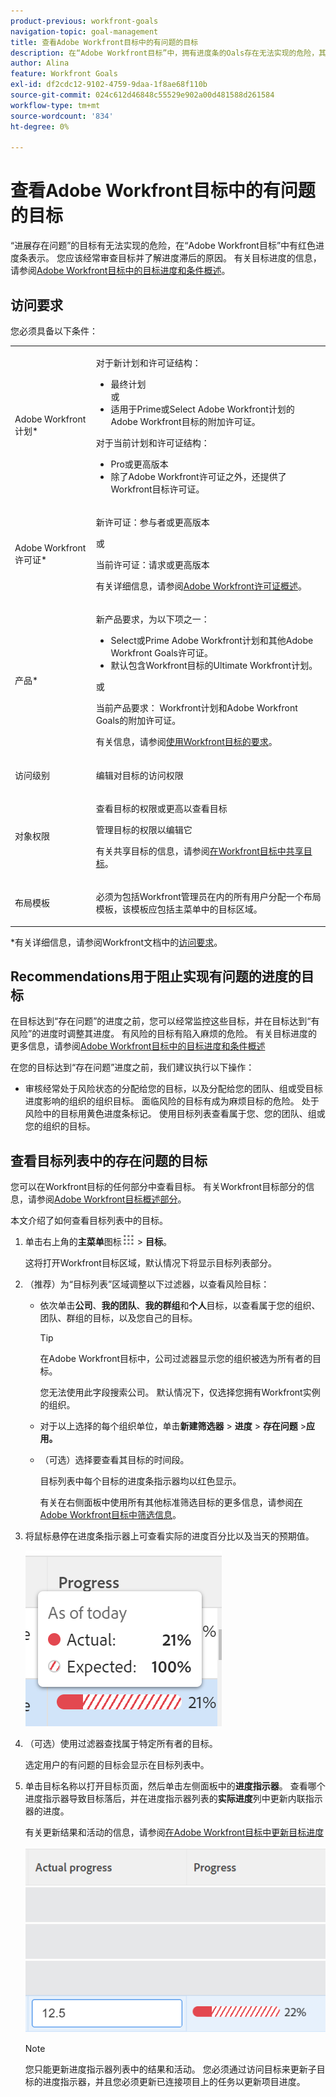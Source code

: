 ```yaml
---
product-previous: workfront-goals
navigation-topic: goal-management
title: 查看Adobe Workfront目标中的有问题的目标
description: 在“Adobe Workfront目标”中，拥有进度条的Oals存在无法实现的危险，其代表为红色进度条。 您应该经常审查目标并了解进度滞后的原因。
author: Alina
feature: Workfront Goals
exl-id: df2cdc12-9102-4759-9daa-1f8ae68f110b
source-git-commit: 024c612d46848c55529e902a00d481588d261584
workflow-type: tm+mt
source-wordcount: '834'
ht-degree: 0%

---
```


# 查看Adobe Workfront目标中的有问题的目标

<!--
<p>(NOTE: the status of goals in "red" used to be called At Risk. Now, it is "in trouble") </p>
-->

“进展存在问题”的目标有无法实现的危险，在“Adobe Workfront目标”中有红色进度条表示。 您应该经常审查目标并了解进度滞后的原因。 有关目标进度的信息，请参阅[Adobe Workfront目标中的目标进度和条件概述](../../workfront-goals/goal-management/calculate-goal-progress.md)。

## 访问要求

您必须具备以下条件：

<table style="table-layout:auto">
<col>
</col>
<col>
</col>
<tbody>
 <tr> 
   <td role="rowheader">Adobe Workfront计划*</td> 
   <td> 
   <p>对于新计划和许可证结构：
  <ul><li>最终计划 </li>
  或
  <li>适用于Prime或Select Adobe Workfront计划的Adobe Workfront目标的附加许可证。 </li></ul> </p>
<p>对于当前计划和许可证结构： 
<ul><li> Pro或更高版本 </li>
  <li>除了Adobe Workfront许可证之外，还提供了Workfront目标许可证。</li></ul></p>
   </td> 
  </tr>
 <tr>
 <td role="rowheader">Adobe Workfront许可证*</td>
 <td>
 <p>新许可证：参与者或更高版本</p>
 或
 <p>当前许可证：请求或更高版本</p> <p>有关详细信息，请参阅<a href="../../administration-and-setup/add-users/access-levels-and-object-permissions/wf-licenses.md" class="MCXref xref">Adobe Workfront许可证概述</a>。</p> </td>
 </tr>
 <tr>
 <td role="rowheader">产品*</td>
 <td>
 <p> 新产品要求，为以下项之一： </p>
<ul>
<li>Select或Prime Adobe Workfront计划和其他Adobe Workfront Goals许可证。</li>
<li>默认包含Workfront目标的Ultimate Workfront计划。 </li></ul>
 <p>或</p>
 <p>当前产品要求： Workfront计划和Adobe Workfront Goals的附加许可证。 </p> <p>有关信息，请参阅<a href="../../workfront-goals/goal-management/access-needed-for-wf-goals.md" class="MCXref xref">使用Workfront目标的要求</a>。 </p> </td>
 </tr>
 <tr>
 <td role="rowheader">访问级别</td>
 <td> <p>编辑对目标的访问权限</p></td>
 </tr>
 <tr data-mc-conditions="">
 <td role="rowheader">对象权限</td>
 <td>
  <div>
  <p>查看目标的权限或更高以查看目标</p>
  <p>管理目标的权限以编辑它</p>
  <p>有关共享目标的信息，请参阅<a href="../../workfront-goals/workfront-goals-settings/share-a-goal.md" class="MCXref xref">在Workfront目标中共享目标</a>。 </p>
  </div> </td>
 </tr>
 <tr>
   <td role="rowheader"><p>布局模板</p></td>
   <td> <p>必须为包括Workfront管理员在内的所有用户分配一个布局模板，该模板应包括主菜单中的目标区域。 </p>  
</td>
  </tr>
</tbody>
</table>

*有关详细信息，请参阅Workfront文档中的[访问要求](/help/quicksilver/administration-and-setup/add-users/access-levels-and-object-permissions/access-level-requirements-in-documentation.md)。

## Recommendations用于阻止实现有问题的进度的目标

在目标达到“存在问题”的进度之前，您可以经常监控这些目标，并在目标达到“有风险”的进度时调整其进度。 有风险的目标有陷入麻烦的危险。 有关目标进度的更多信息，请参阅[Adobe Workfront目标中的目标进度和条件概述](../../workfront-goals/goal-management/calculate-goal-progress.md)

在您的目标达到“存在问题”进度之前，我们建议执行以下操作：

* 审核经常处于风险状态的分配给您的目标，以及分配给您的团队、组或受目标进度影响的组织的组织目标。 面临风险的目标有成为麻烦目标的危险。 处于风险中的目标用黄色进度条标记。 使用目标列表查看属于您、您的团队、组或您的组织的目标。


## 查看目标列表中的存在问题的目标

您可以在Workfront目标的任何部分中查看目标。 有关Workfront目标部分的信息，请参阅[Adobe Workfront目标概述部分](../../workfront-goals/goal-review-and-workfront-goals-sections/overview-of-wf-goals-sections.md)。

本文介绍了如何查看目标列表中的目标。

1. 单击右上角的&#x200B;**主菜单**&#x200B;图标![](assets/main-menu-icon.png) > **目标**。

   <!-- Add this when Shell is available to all: or (if available), click the **Main Menu** icon ![Main menu icon](../goal-management/assets/three-line-main-menu-icon.png) in the upper-left corner)
   -->

   这将打开Workfront目标区域，默认情况下将显示目标列表部分。

1. （推荐）为“目标列表”区域调整以下过滤器，以查看风险目标：

   * 依次单击&#x200B;**公司**、**我的团队**、**我的群组**&#x200B;和&#x200B;**个人**&#x200B;目标，以查看属于您的组织、团队、群组的目标，以及您自己的目标。

     >[!TIP]
     >
     >在Adobe Workfront目标中，公司过滤器显示您的组织被选为所有者的目标。
     >
     >
     >您无法使用此字段搜索公司。 默认情况下，仅选择您拥有Workfront实例的组织。

   * 对于以上选择的每个组织单位，单击&#x200B;**新建筛选器** > **进度** > **存在问题** >**应用。**
   * （可选）选择要查看其目标的时间段。

     目标列表中每个目标的进度条指示器均以红色显示。

     有关在右侧面板中使用所有其他标准筛选目标的更多信息，请参阅[在Adobe Workfront目标中筛选信息](../../workfront-goals/goal-management/filter-information-wf-goals.md)。

1. 将鼠标悬停在进度条指示器上可查看实际的进度百分比以及当天的预期值。

   ![](assets/goal-progress-hover-over-detail-unshimmed.png)

1. （可选）使用过滤器查找属于特定所有者的目标。

   选定用户的有问题的目标会显示在目标列表中。

1. 单击目标名称以打开目标页面，然后单击左侧面板中的&#x200B;**进度指示器**。 查看哪个进度指示器导致目标落后，并在进度指示器列表的&#x200B;**实际进度**&#x200B;列中更新内联指示器的进度。

   有关更新结果和活动的信息，请参阅[在Adobe Workfront目标中更新目标进度](../goal-review-and-workfront-goals-sections/check-in-goals.md)

   ![](assets/actual-progress-editable-column-in-indicator-list-unshimmed.png)

   >[!NOTE]
   >
   >您只能更新进度指示器列表中的结果和活动。 您必须通过访问目标来更新子目标的进度指示器，并且您必须更新已连接项目上的任务以更新项目进度。


